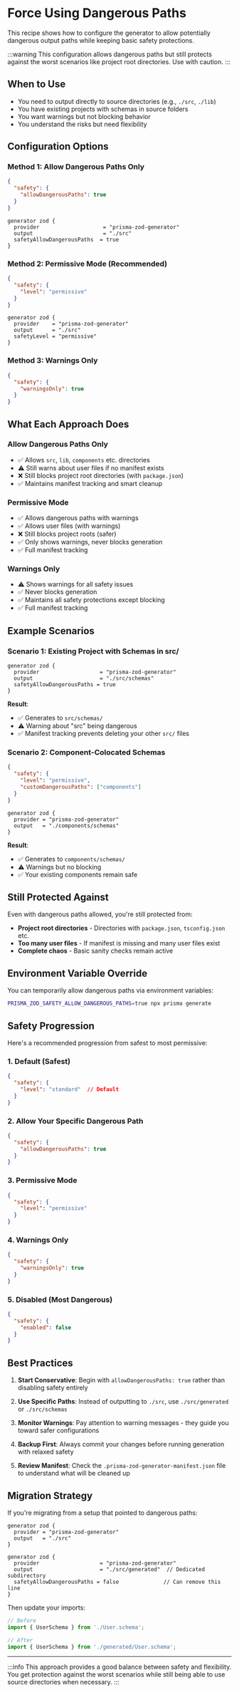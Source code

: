 # Force Using Dangerous Paths

This recipe shows how to configure the generator to allow potentially dangerous output paths while keeping basic safety protections.

:::warning
This configuration allows dangerous paths but still protects against the worst scenarios like project root directories. Use with caution.
:::

## When to Use

- You need to output directly to source directories (e.g., `./src`, `./lib`)
- You have existing projects with schemas in source folders
- You want warnings but not blocking behavior
- You understand the risks but need flexibility

## Configuration Options

### Method 1: Allow Dangerous Paths Only

```json title="zod-generator.config.json"
{
  "safety": {
    "allowDangerousPaths": true
  }
}
```

```prisma title="schema.prisma"
generator zod {
  provider                    = "prisma-zod-generator"
  output                      = "./src"
  safetyAllowDangerousPaths  = true
}
```

### Method 2: Permissive Mode (Recommended)

```json title="zod-generator.config.json"
{
  "safety": {
    "level": "permissive"
  }
}
```

```prisma title="schema.prisma"
generator zod {
  provider    = "prisma-zod-generator"
  output      = "./src"
  safetyLevel = "permissive"
}
```

### Method 3: Warnings Only

```json title="zod-generator.config.json"
{
  "safety": {
    "warningsOnly": true
  }
}
```

## What Each Approach Does

### Allow Dangerous Paths Only
- ✅ Allows `src`, `lib`, `components` etc. directories
- ⚠️  Still warns about user files if no manifest exists
- ❌ Still blocks project root directories (with `package.json`)
- ✅ Maintains manifest tracking and smart cleanup

### Permissive Mode
- ✅ Allows dangerous paths with warnings
- ✅ Allows user files (with warnings)
- ❌ Still blocks project roots (safer)
- ✅ Only shows warnings, never blocks generation
- ✅ Full manifest tracking

### Warnings Only
- ⚠️  Shows warnings for all safety issues
- ✅ Never blocks generation
- ✅ Maintains all safety protections except blocking
- ✅ Full manifest tracking

## Example Scenarios

### Scenario 1: Existing Project with Schemas in src/

```prisma title="schema.prisma"
generator zod {
  provider                   = "prisma-zod-generator"
  output                     = "./src/schemas"
  safetyAllowDangerousPaths = true
}
```

**Result**: 
- ✅ Generates to `src/schemas/` 
- ⚠️  Warning about "src" being dangerous
- ✅ Manifest tracking prevents deleting your other `src/` files

### Scenario 2: Component-Colocated Schemas

```json title="zod-generator.config.json"
{
  "safety": {
    "level": "permissive",
    "customDangerousPaths": ["components"]
  }
}
```

```prisma title="schema.prisma"
generator zod {
  provider = "prisma-zod-generator"
  output   = "./components/schemas"
}
```

**Result**:
- ✅ Generates to `components/schemas/`
- ⚠️  Warnings but no blocking
- ✅ Your existing components remain safe

## Still Protected Against

Even with dangerous paths allowed, you're still protected from:

- **Project root directories** - Directories with `package.json`, `tsconfig.json` etc.
- **Too many user files** - If manifest is missing and many user files exist
- **Complete chaos** - Basic sanity checks remain active

## Environment Variable Override

You can temporarily allow dangerous paths via environment variables:

```bash
PRISMA_ZOD_SAFETY_ALLOW_DANGEROUS_PATHS=true npx prisma generate
```

## Safety Progression

Here's a recommended progression from safest to most permissive:

### 1. Default (Safest)
```json
{
  "safety": {
    "level": "standard"  // Default
  }
}
```

### 2. Allow Your Specific Dangerous Path
```json
{
  "safety": {
    "allowDangerousPaths": true
  }
}
```

### 3. Permissive Mode
```json
{
  "safety": {
    "level": "permissive"
  }
}
```

### 4. Warnings Only
```json
{
  "safety": {
    "warningsOnly": true
  }
}
```

### 5. Disabled (Most Dangerous)
```json
{
  "safety": {
    "enabled": false
  }
}
```

## Best Practices

1. **Start Conservative**: Begin with `allowDangerousPaths: true` rather than disabling safety entirely

2. **Use Specific Paths**: Instead of outputting to `./src`, use `./src/generated` or `./src/schemas`

3. **Monitor Warnings**: Pay attention to warning messages - they guide you toward safer configurations

4. **Backup First**: Always commit your changes before running generation with relaxed safety

5. **Review Manifest**: Check the `.prisma-zod-generator-manifest.json` file to understand what will be cleaned up

## Migration Strategy

If you're migrating from a setup that pointed to dangerous paths:

```prisma title="Before (dangerous)"
generator zod {
  provider = "prisma-zod-generator"
  output   = "./src"
}
```

```prisma title="After (safer, but compatible)"
generator zod {
  provider                   = "prisma-zod-generator"
  output                     = "./src/generated"  // Dedicated subdirectory
  safetyAllowDangerousPaths = false              // Can remove this line
}
```

Then update your imports:
```typescript
// Before
import { UserSchema } from './User.schema';

// After  
import { UserSchema } from './generated/User.schema';
```

---

:::info
This approach provides a good balance between safety and flexibility. You get protection against the worst scenarios while still being able to use source directories when necessary.
:::